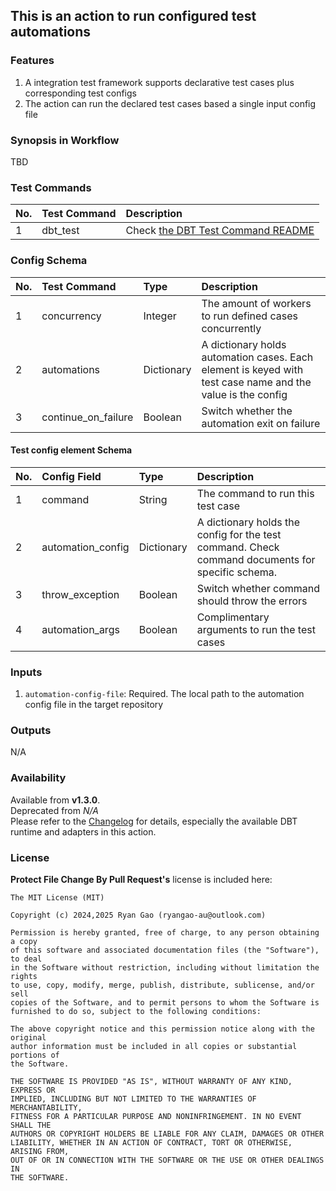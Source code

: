 ## This is an action to run configured test automations

### Features
1. A integration test framework supports declarative test cases plus corresponding test configs
2. The action can run the declared test cases based a single input config file

### Synopsis in Workflow
TBD

### Test Commands
| No. | Test Command | Description                                                                                         |
|:----|:-------------|:----------------------------------------------------------------------------------------------------|
| 1   | dbt_test     | Check [the DBT Test Command README](DBT_TEST_COMMAND.md) |

### Config Schema
| No. | Test Command        | Type       | Description                                                                                                |
|:----|:--------------------|:-----------|:-----------------------------------------------------------------------------------------------------------|
| 1   | concurrency         | Integer    | The amount of workers to run defined cases concurrently                                                    |
| 2   | automations         | Dictionary | A dictionary holds automation cases. Each element is keyed with test case name and the value is the config |
| 3   | continue_on_failure | Boolean    | Switch whether the automation exit on failure                                                              |

#### Test config element Schema
| No. | Config Field      | Type       | Description                                                                                      |
|:----|:------------------|:-----------|:-------------------------------------------------------------------------------------------------|
| 1   | command           | String     | The command to run this test case                                                                |
| 2   | automation_config | Dictionary | A dictionary holds the config for the test command. Check command documents for specific schema. |
| 3   | throw_exception   | Boolean    | Switch whether command should throw the errors                                                   |
| 4   | automation_args   | Boolean    | Complimentary arguments to run the test cases                                                    |


### Inputs
1. `automation-config-file`: Required. The local path to the automation config file in the target repository 

### Outputs
N/A

### Availability
Available from **v1.3.0**.   
Deprecated from *N/A*  
Please refer to the [Changelog](CHANGELOG.md) for details, especially the available DBT runtime and adapters in this action.

### License

**Protect File Change By Pull Request's** license is included here:

```
The MIT License (MIT)

Copyright (c) 2024,2025 Ryan Gao (ryangao-au@outlook.com)

Permission is hereby granted, free of charge, to any person obtaining a copy
of this software and associated documentation files (the "Software"), to deal
in the Software without restriction, including without limitation the rights
to use, copy, modify, merge, publish, distribute, sublicense, and/or sell
copies of the Software, and to permit persons to whom the Software is
furnished to do so, subject to the following conditions:

The above copyright notice and this permission notice along with the original
author information must be included in all copies or substantial portions of
the Software.

THE SOFTWARE IS PROVIDED "AS IS", WITHOUT WARRANTY OF ANY KIND, EXPRESS OR
IMPLIED, INCLUDING BUT NOT LIMITED TO THE WARRANTIES OF MERCHANTABILITY,
FITNESS FOR A PARTICULAR PURPOSE AND NONINFRINGEMENT. IN NO EVENT SHALL THE
AUTHORS OR COPYRIGHT HOLDERS BE LIABLE FOR ANY CLAIM, DAMAGES OR OTHER
LIABILITY, WHETHER IN AN ACTION OF CONTRACT, TORT OR OTHERWISE, ARISING FROM,
OUT OF OR IN CONNECTION WITH THE SOFTWARE OR THE USE OR OTHER DEALINGS IN
THE SOFTWARE.
```